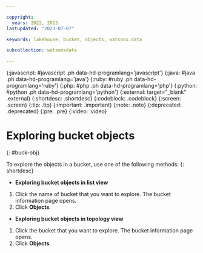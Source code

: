 ```yaml
---

copyright:
  years: 2022, 2023
lastupdated: "2023-07-07"

keywords: lakehouse, bucket, objects, watsonx.data

subcollection: watsonxdata

---
```


{:javascript: #javascript .ph data-hd-programlang='javascript'}
{:java: #java .ph data-hd-programlang='java'}
{:ruby: #ruby .ph data-hd-programlang='ruby'}
{:php: #php .ph data-hd-programlang='php'}
{:python: #python .ph data-hd-programlang='python'}
{:external: target="_blank" .external}
{:shortdesc: .shortdesc}
{:codeblock: .codeblock}
{:screen: .screen}
{:tip: .tip}
{:important: .important}
{:note: .note}
{:deprecated: .deprecated}
{:pre: .pre}
{:video: .video}

# Exploring bucket objects
{: #buck-obj}

To explore the objects in a bucket, use one of the following methods:
{: shortdesc}

- **Exploring bucket objects in list view**

1. Click the name of bucket that you want to explore. The bucket information page opens.
2. Click **Objects**.

- **Exploring bucket objects in topology view**

1. Click the bucket that you want to explore. The bucket information page opens.
2. Click **Objects**.
